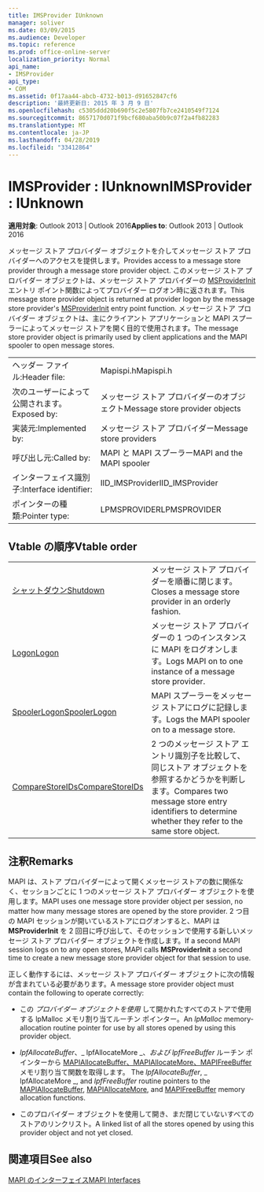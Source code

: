 ```yaml
---
title: IMSProvider IUnknown
manager: soliver
ms.date: 03/09/2015
ms.audience: Developer
ms.topic: reference
ms.prod: office-online-server
localization_priority: Normal
api_name:
- IMSProvider
api_type:
- COM
ms.assetid: 0f17aa44-abcb-4732-b013-d91652847cf6
description: '最終更新日: 2015 年 3 月 9 日'
ms.openlocfilehash: c5305ddd20b690f5c2e5807fb7ce2410549f7124
ms.sourcegitcommit: 8657170d071f9bcf680aba50b9c07f2a4fb82283
ms.translationtype: MT
ms.contentlocale: ja-JP
ms.lasthandoff: 04/28/2019
ms.locfileid: "33412864"
---
```

# <a name="imsprovider--iunknown"></a><span data-ttu-id="2e517-103">IMSProvider : IUnknown</span><span class="sxs-lookup"><span data-stu-id="2e517-103">IMSProvider : IUnknown</span></span>

  
  
<span data-ttu-id="2e517-104">**適用対象**: Outlook 2013 | Outlook 2016</span><span class="sxs-lookup"><span data-stu-id="2e517-104">**Applies to**: Outlook 2013 | Outlook 2016</span></span> 
  
<span data-ttu-id="2e517-105">メッセージ ストア プロバイダー オブジェクトを介してメッセージ ストア プロバイダーへのアクセスを提供します。</span><span class="sxs-lookup"><span data-stu-id="2e517-105">Provides access to a message store provider through a message store provider object.</span></span> <span data-ttu-id="2e517-106">このメッセージ ストア プロバイダー オブジェクトは、メッセージ ストア プロバイダーの [MSProviderInit](msproviderinit.md) エントリ ポイント関数によってプロバイダー ログオン時に返されます。</span><span class="sxs-lookup"><span data-stu-id="2e517-106">This message store provider object is returned at provider logon by the message store provider's [MSProviderInit](msproviderinit.md) entry point function.</span></span> <span data-ttu-id="2e517-107">メッセージ ストア プロバイダー オブジェクトは、主にクライアント アプリケーションと MAPI スプーラーによってメッセージ ストアを開く目的で使用されます。</span><span class="sxs-lookup"><span data-stu-id="2e517-107">The message store provider object is primarily used by client applications and the MAPI spooler to open message stores.</span></span> 
  
|||
|:-----|:-----|
|<span data-ttu-id="2e517-108">ヘッダー ファイル:</span><span class="sxs-lookup"><span data-stu-id="2e517-108">Header file:</span></span>  <br/> |<span data-ttu-id="2e517-109">Mapispi.h</span><span class="sxs-lookup"><span data-stu-id="2e517-109">Mapispi.h</span></span>  <br/> |
|<span data-ttu-id="2e517-110">次のユーザーによって公開されます。</span><span class="sxs-lookup"><span data-stu-id="2e517-110">Exposed by:</span></span>  <br/> |<span data-ttu-id="2e517-111">メッセージ ストア プロバイダーのオブジェクト</span><span class="sxs-lookup"><span data-stu-id="2e517-111">Message store provider objects</span></span>  <br/> |
|<span data-ttu-id="2e517-112">実装元:</span><span class="sxs-lookup"><span data-stu-id="2e517-112">Implemented by:</span></span>  <br/> |<span data-ttu-id="2e517-113">メッセージ ストア プロバイダー</span><span class="sxs-lookup"><span data-stu-id="2e517-113">Message store providers</span></span>  <br/> |
|<span data-ttu-id="2e517-114">呼び出し元:</span><span class="sxs-lookup"><span data-stu-id="2e517-114">Called by:</span></span>  <br/> |<span data-ttu-id="2e517-115">MAPI と MAPI スプーラー</span><span class="sxs-lookup"><span data-stu-id="2e517-115">MAPI and the MAPI spooler</span></span>  <br/> |
|<span data-ttu-id="2e517-116">インターフェイス識別子:</span><span class="sxs-lookup"><span data-stu-id="2e517-116">Interface identifier:</span></span>  <br/> |<span data-ttu-id="2e517-117">IID_IMSProvider</span><span class="sxs-lookup"><span data-stu-id="2e517-117">IID_IMSProvider</span></span>  <br/> |
|<span data-ttu-id="2e517-118">ポインターの種類:</span><span class="sxs-lookup"><span data-stu-id="2e517-118">Pointer type:</span></span>  <br/> |<span data-ttu-id="2e517-119">LPMSPROVIDER</span><span class="sxs-lookup"><span data-stu-id="2e517-119">LPMSPROVIDER</span></span>  <br/> |
   
## <a name="vtable-order"></a><span data-ttu-id="2e517-120">Vtable の順序</span><span class="sxs-lookup"><span data-stu-id="2e517-120">Vtable order</span></span>

|||
|:-----|:-----|
|[<span data-ttu-id="2e517-121">シャットダウン</span><span class="sxs-lookup"><span data-stu-id="2e517-121">Shutdown</span></span>](imsprovider-shutdown.md) <br/> |<span data-ttu-id="2e517-122">メッセージ ストア プロバイダーを順番に閉じます。</span><span class="sxs-lookup"><span data-stu-id="2e517-122">Closes a message store provider in an orderly fashion.</span></span>  <br/> |
|[<span data-ttu-id="2e517-123">Logon</span><span class="sxs-lookup"><span data-stu-id="2e517-123">Logon</span></span>](imsprovider-logon.md) <br/> |<span data-ttu-id="2e517-124">メッセージ ストア プロバイダーの 1 つのインスタンスに MAPI をログオンします。</span><span class="sxs-lookup"><span data-stu-id="2e517-124">Logs MAPI on to one instance of a message store provider.</span></span>  <br/> |
|[<span data-ttu-id="2e517-125">SpoolerLogon</span><span class="sxs-lookup"><span data-stu-id="2e517-125">SpoolerLogon</span></span>](imsprovider-spoolerlogon.md) <br/> |<span data-ttu-id="2e517-126">MAPI スプーラーをメッセージ ストアにログに記録します。</span><span class="sxs-lookup"><span data-stu-id="2e517-126">Logs the MAPI spooler on to a message store.</span></span>  <br/> |
|[<span data-ttu-id="2e517-127">CompareStoreIDs</span><span class="sxs-lookup"><span data-stu-id="2e517-127">CompareStoreIDs</span></span>](imsprovider-comparestoreids.md) <br/> |<span data-ttu-id="2e517-128">2 つのメッセージ ストア エントリ識別子を比較して、同じストア オブジェクトを参照するかどうかを判断します。</span><span class="sxs-lookup"><span data-stu-id="2e517-128">Compares two message store entry identifiers to determine whether they refer to the same store object.</span></span>  <br/> |
   
## <a name="remarks"></a><span data-ttu-id="2e517-129">注釈</span><span class="sxs-lookup"><span data-stu-id="2e517-129">Remarks</span></span>

<span data-ttu-id="2e517-130">MAPI は、ストア プロバイダーによって開くメッセージ ストアの数に関係なく、セッションごとに 1 つのメッセージ ストア プロバイダー オブジェクトを使用します。</span><span class="sxs-lookup"><span data-stu-id="2e517-130">MAPI uses one message store provider object per session, no matter how many message stores are opened by the store provider.</span></span> <span data-ttu-id="2e517-131">2 つ目の MAPI セッションが開いているストアにログオンすると、MAPI は **MSProviderInit** を 2 回目に呼び出して、そのセッションで使用する新しいメッセージ ストア プロバイダー オブジェクトを作成します。</span><span class="sxs-lookup"><span data-stu-id="2e517-131">If a second MAPI session logs on to any open stores, MAPI calls **MSProviderInit** a second time to create a new message store provider object for that session to use.</span></span> 
  
<span data-ttu-id="2e517-132">正しく動作するには、メッセージ ストア プロバイダー オブジェクトに次の情報が含まれている必要があります。</span><span class="sxs-lookup"><span data-stu-id="2e517-132">A message store provider object must contain the following to operate correctly:</span></span>
  
- <span data-ttu-id="2e517-133">この  _プロバイダー オブジェクトを使用_ して開かれたすべてのストアで使用する lpMalloc メモリ割り当てルーチン ポインター。</span><span class="sxs-lookup"><span data-stu-id="2e517-133">An  _lpMalloc_ memory-allocation routine pointer for use by all stores opened by using this provider object.</span></span> 
    
- <span data-ttu-id="2e517-134">_lpfAllocateBuffer_、_ lpfAllocateMore _、_および lpfFreeBuffer_ ルーチン ポインターから [MAPIAllocateBuffer、MAPIAllocateMore、MAPIFreeBuffer](mapiallocatebuffer.md)メモリ割り当て関数を取得します。 [](mapiallocatemore.md) [](mapifreebuffer.md)</span><span class="sxs-lookup"><span data-stu-id="2e517-134">The  _lpfAllocateBuffer_,  _ lpfAllocateMore _, and  _lpfFreeBuffer_ routine pointers to the [MAPIAllocateBuffer](mapiallocatebuffer.md), [MAPIAllocateMore](mapiallocatemore.md), and [MAPIFreeBuffer](mapifreebuffer.md) memory allocation functions.</span></span> 
    
- <span data-ttu-id="2e517-135">このプロバイダー オブジェクトを使用して開き、まだ閉じていないすべてのストアのリンクリスト。</span><span class="sxs-lookup"><span data-stu-id="2e517-135">A linked list of all the stores opened by using this provider object and not yet closed.</span></span>
    
## <a name="see-also"></a><span data-ttu-id="2e517-136">関連項目</span><span class="sxs-lookup"><span data-stu-id="2e517-136">See also</span></span>



[<span data-ttu-id="2e517-137">MAPI のインターフェイス</span><span class="sxs-lookup"><span data-stu-id="2e517-137">MAPI Interfaces</span></span>](mapi-interfaces.md)

